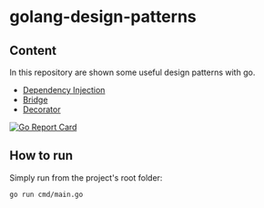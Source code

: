 # golang-design-patterns

## Content

In this repository are shown some useful design patterns with go.

- [Dependency Injection](internal/pkg/dependency_injection/README.md)
- [Bridge](internal/pkg/bridge/README.md)
- [Decorator](internal/pkg/decorator_services_example/README.md)

[![Go Report Card](https://goreportcard.com/badge/github.com/Arsentau/golang-design-patterns)](https://goreportcard.com/report/github.com/Arsentau/golang-design-patterns)

## How to run

Simply run from the project's root folder:

```bash
go run cmd/main.go
```
